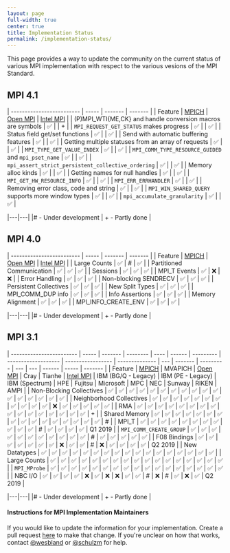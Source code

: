 ```yaml
---
layout: page
full-width: true
center: true
title: Implementation Status
permalink: /implementation-status/
---
```


This page provides a way to update the community on the current status of various MPI implementation with respect to the various vesions of the MPI Standard.

## MPI 4.1

| ------------------------- | ----- | ------- | ------- |
| Feature                   | [MPICH](https://mpich.org/) | [Open MPI](https://www.open-mpi.org/) |  [Intel MPI](https://www.intel.com/content/www/us/en/developer/tools/oneapi/mpi-library.html) |
| (P)MPI_WTI{ME,CK} and handle conversion macros are symbols             |   ✅   |      |  +    |
| `MPI_REQUEST_GET_STATUS` makes progress                                |   ✅   |      |    ✅    |
| Status field get/set functions                                         |   ✅   |      |    ✅    | 
| Send with automatic buffering features                                 |   ✅   |      |    ✅    | 
| Getting multiple statuses from an array of requests                    |   ✅   |      |    ✅    | 
| `MPI_TYPE_GET_VALUE_INDEX`                                             |   ✅   |      |    ✅    | 
| `MPI_COMM_TYPE_RESOURCE_GUIDED` and `mpi_pset_name`                    |   ✅   |      |    ✅    | 
| `mpi_assert_strict_persistent_collective_ordering`                     |   ✅   |      |    ✅    | 
| Memory alloc kinds                                                     |   ✅   |      |    ✅    | 
| Getting names for null handles                                         |   ✅   |      |    ✅    | 
| `MPI_GET_HW_RESOURCE_INFO`                                             |   ✅   |      |    ✅    | 
| `MPI_ERR_ERRHANDLER`                                                   |   ✅   |      |    ✅    | 
| Removing error class, code and string                                  |   ✅   |      |    ✅    | 
| `MPI_WIN_SHARED_QUERY` supports more window types                      |   ✅   |      |    ✅    | 
| `mpi_accumulate_granularity`                                           |   ✅   |      |    ✅    | 

|---|---|
|# - Under development | + - Partly done |

## MPI 4.0

| ------------------------- | ----- | ------- | ------- |
| Feature                   | [MPICH](https://mpich.org/) | [Open MPI](https://www.open-mpi.org/) |  [Intel MPI](https://www.intel.com/content/www/us/en/developer/tools/oneapi/mpi-library.html) |
| Large Counts              |  ✅   |    #    |    ✅    |
| Partitioned Communication |  ✅   |   ✅    |    ✅    |
| Sessions                  |  ✅   |   ✅    |    ✅    |
| MPI_T Events              |  ✅   |   ❌    |    ❌    |
| Error Handling            |  ✅   |   ✅    |    ✅    |
| Non-blocking SENDRECV     |  ✅   |   ✅    |    ✅    |
| Persistent Collectives    |  ✅   |   ✅    |    ✅    |
| New Split Types           |  ✅   |   ✅    |    ✅    |
| MPI_COMM_DUP info         |  ✅   |   ✅    |    ✅    |
| Info Assertions           |  ✅   |   ✅    |    ✅    |
| Memory Alignment          |  ✅   |   ✅    |    ✅    |
| MPI_INFO_CREATE_ENV       |  ✅   |   ✅    |    ✅    |


|---|---|
|# - Under development | + - Partly done |

## MPI 3.1

| ------------------------ | ----- | ------- | -------- | ---- | ------ | --------- | ------------------- | ----------------- | -------------- | --- | ------- | --------- | --- | --- | ------ | ----- | ------- |
| Feature                  | [MPICH](https://mpich.org/) | MVAPICH | [Open MPI](https://www.open-mpi.org/) | Cray | Tianhe | [Intel MPI](https://www.intel.com/content/www/us/en/developer/tools/oneapi/mpi-library.html) | IBM (BG/Q - Legacy) | IBM (PE - Legacy) | IBM (Spectrum) | HPE | Fujitsu | Microsoft | MPC | NEC | Sunway | RIKEN | AMPI    |
| Non-Blocking Collectives | ✅    | ✅      | ✅       | ✅   | ✅     | ✅        | ✅                  | ✅                | ✅             | ✅  | ✅      | ✅        | ✅  | ✅  | ✅     | ✅    | ✅      |
| Neighborhood Collectives | ✅    | ✅      | ✅       | ✅   | ✅     | ✅        | ✅                  | ✅                | ✅             | ✅  | ✅      | ❌        | ✅  | ✅  | ✅     | ✅    | ✅      |
| RMA                      | ✅    | ✅      | ✅       | ✅   | ✅     | ✅        | ✅                  | ✅                | ✅             | ✅  | ✅      | ✅        | ✅  | ✅  | ✅     | ✅    | +       |
| Shared Memory            | ✅    | ✅      | ✅       | ✅   | ✅     | ✅        | ✅                  | ✅                | ✅             | ✅  | ✅      | ✅        | ✅  | ✅  | ✅     | ✅    | #       |
| MPI_T                    | ✅    | ✅      | ✅       | ✅   | ✅     | ✅        | ✅                  | ✅                | ✅             | ✅  | ✅      | #         | ✅  | ✅  | ✅     | ✅    | Q1 2019 |
| `MPI_COMM_CREATE_GROUP`  | ✅    | ✅      | ✅       | ✅   | ✅     | ✅        | ✅                  | ✅                | ✅             | ✅  | ✅      | #         | ✅  | ✅  | ✅     | ✅    | ✅      |
| F08 Bindings             | ✅    | ✅      | ✅       | ✅   | ✅     | ✅        | ✅                  | ❌                | ✅             | ✅  | #       | ❌        | ✅  | ✅  | ✅     | ✅    | Q2 2019 |
| New Datatypes            | ✅    | ✅      | ✅       | ✅   | ✅     | ✅        | ✅                  | ✅                | ✅             | ✅  | ✅      | ✅        | ✅  | ✅  | ✅     | ✅    | ✅      |
| Large Counts             | ✅    | ✅      | ✅       | ✅   | ✅     | ✅        | ✅                  | ✅                | ✅             | ✅  | ✅      | ✅        | ✅  | ✅  | ✅     | ✅    | ✅      |
| `MPI_MProbe`             | ✅    | ✅      | ✅       | ✅   | ✅     | ✅        | ✅                  | ✅                | ✅             | ✅  | ✅      | ✅        | ✅  | ✅  | ✅     | ✅    | ✅      |
| NBC I/O                  | ✅    | ✅      | ✅       | ✅   | ❌     | ✅        | ❌                  | ❌                | ✅             | ✅  | #       | ❌        | #   | ✅  | ❌     | ✅    | Q2 2019 |

|---|---|
|# - Under development | + - Partly done |

#### Instructions for MPI Implementation Maintainers

If you would like to update the information for your implementation. Create a pull request [here](https://github.com/mpi-forum/mpi-forum.github.io/edit/master/Implementation_Status.md) to make that change. If you're unclear on how that works, contact [@wesbland](https://github.com/wesbland) or [@schulzm](https://github.com/schulzm) for help.
